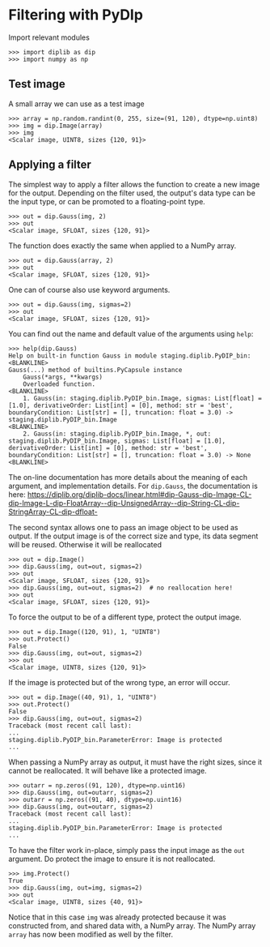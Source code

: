 Filtering with PyDIp
===

Import relevant modules

    >>> import diplib as dip
    >>> import numpy as np

Test image
---

A small array we can use as a test image

    >>> array = np.random.randint(0, 255, size=(91, 120), dtype=np.uint8)
    >>> img = dip.Image(array)
    >>> img
    <Scalar image, UINT8, sizes {120, 91}>

Applying a filter
---

The simplest way to apply a filter allows the function to create a new image for the output. Depending on the
filter used, the output's data type can be the input type, or can be promoted to a floating-point type.

    >>> out = dip.Gauss(img, 2)
    >>> out
    <Scalar image, SFLOAT, sizes {120, 91}>

The function does exactly the same when applied to a NumPy array.

    >>> out = dip.Gauss(array, 2)
    >>> out
    <Scalar image, SFLOAT, sizes {120, 91}>

One can of course also use keyword arguments.

    >>> out = dip.Gauss(img, sigmas=2)
    >>> out
    <Scalar image, SFLOAT, sizes {120, 91}>

You can find out the name and default value of the arguments using ``help``:

    >>> help(dip.Gauss)
    Help on built-in function Gauss in module staging.diplib.PyDIP_bin:
    <BLANKLINE>
    Gauss(...) method of builtins.PyCapsule instance
        Gauss(*args, **kwargs)
        Overloaded function.
    <BLANKLINE>
        1. Gauss(in: staging.diplib.PyDIP_bin.Image, sigmas: List[float] = [1.0], derivativeOrder: List[int] = [0], method: str = 'best', boundaryCondition: List[str] = [], truncation: float = 3.0) -> staging.diplib.PyDIP_bin.Image
    <BLANKLINE>
        2. Gauss(in: staging.diplib.PyDIP_bin.Image, *, out: staging.diplib.PyDIP_bin.Image, sigmas: List[float] = [1.0], derivativeOrder: List[int] = [0], method: str = 'best', boundaryCondition: List[str] = [], truncation: float = 3.0) -> None
    <BLANKLINE>

The on-line documentation has more details about the meaning of each argument, and implementation details. For
``dip.Gauss``, the documentation is here: <https://diplib.org/diplib-docs/linear.html#dip-Gauss-dip-Image-CL-dip-Image-L-dip-FloatArray--dip-UnsignedArray--dip-String-CL-dip-StringArray-CL-dip-dfloat->

The second syntax allows one to pass an image object to be used as output. If the output image is of the correct
size and type, its data segment will be reused. Otherwise it will be reallocated

    >>> out = dip.Image()
    >>> dip.Gauss(img, out=out, sigmas=2)
    >>> out
    <Scalar image, SFLOAT, sizes {120, 91}>
    >>> dip.Gauss(img, out=out, sigmas=2)  # no reallocation here!
    >>> out
    <Scalar image, SFLOAT, sizes {120, 91}>

To force the output to be of a different type, protect the output image.

    >>> out = dip.Image((120, 91), 1, "UINT8")
    >>> out.Protect()
    False
    >>> dip.Gauss(img, out=out, sigmas=2)
    >>> out
    <Scalar image, UINT8, sizes {120, 91}>

If the image is protected but of the wrong type, an error will occur.

    >>> out = dip.Image((40, 91), 1, "UINT8")
    >>> out.Protect()
    False
    >>> dip.Gauss(img, out=out, sigmas=2)
    Traceback (most recent call last):
    ...
    staging.diplib.PyDIP_bin.ParameterError: Image is protected
    ...

When passing a NumPy array as output, it must have the right sizes, since it cannot be reallocated. It will behave
like a protected image.

    >>> outarr = np.zeros((91, 120), dtype=np.uint16)
    >>> dip.Gauss(img, out=outarr, sigmas=2)
    >>> outarr = np.zeros((91, 40), dtype=np.uint16)
    >>> dip.Gauss(img, out=outarr, sigmas=2)
    Traceback (most recent call last):
    ...
    staging.diplib.PyDIP_bin.ParameterError: Image is protected
    ...

To have the filter work in-place, simply pass the input image as the ``out`` argument. Do protect the image to
ensure it is not reallocated.

    >>> img.Protect()
    True
    >>> dip.Gauss(img, out=img, sigmas=2)
    >>> out
    <Scalar image, UINT8, sizes {40, 91}>

Notice that in this case ``img`` was already protected because it was constructed from, and shared data with,
a NumPy array. The NumPy array ``array`` has now been modified as well by the filter.
